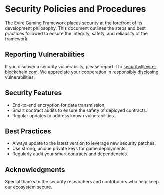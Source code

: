 
# Security Policies and Procedures

The Evire Gaming Framework places security at the forefront of its development philosophy. This document outlines the steps and best practices followed to ensure the integrity, safety, and reliability of the framework.

## Reporting Vulnerabilities

If you discover a security vulnerability, please report it to security@evire-blockchain.com. We appreciate your cooperation in responsibly disclosing vulnerabilities.

## Security Features

- End-to-end encryption for data transmission.
- Smart contract audits to ensure the safety of deployed contracts.
- Regular updates to address known vulnerabilities.

## Best Practices

- Always update to the latest version to leverage new security patches.
- Use strong, unique private keys for game deployments.
- Regularly audit your smart contracts and dependencies.

## Acknowledgments

Special thanks to the security researchers and contributors who help keep our ecosystem secure.
        